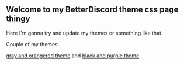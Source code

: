 ## Welcome to my BetterDiscord theme css page thingy

Here I'm gonna try and update my themes or something like that. 


Couple of my themes


[gray and orangered theme](https://striderg.github.io/gor.css) and
[black and purple theme](https://striderg.github.io/bp.css)

